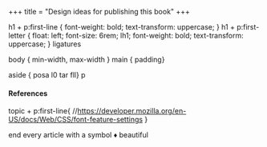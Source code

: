 +++
title = "Design ideas for publishing this book"
+++

h1 + p:first-line { font-weight: bold; text-transform: uppercase; }
h1 + p:first-letter {
	float: left;
	font-size: 6rem;
	lh1;
	font-weight: bold;
	text-transform: uppercase;
}
ligatures

body { min-width, max-width }
main { padding}

aside { posa l0 tar fll}
p

#### References

topic + p:first-line{
	//https://developer.mozilla.org/en-US/docs/Web/CSS/font-feature-settings
}


end every article with a symbol ♦
beautiful
